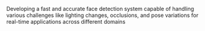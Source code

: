 Developing a fast and accurate face detection system capable of handling various challenges like lighting changes, occlusions, and pose variations for real-time applications across different domains
